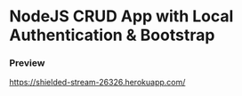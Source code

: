 # NodeJS CRUD App with Local Authentication & Bootstrap

### Preview

https://shielded-stream-26326.herokuapp.com/
